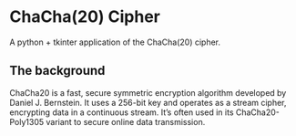 # ChaCha(20) Cipher

A python + tkinter application of the ChaCha(20) cipher.

## The background

ChaCha20 is a fast, secure symmetric encryption algorithm developed by Daniel J. Bernstein. It uses a 256-bit key and operates as a stream cipher, encrypting data in a continuous stream. It’s often used in its ChaCha20-Poly1305 variant to secure online data transmission.
